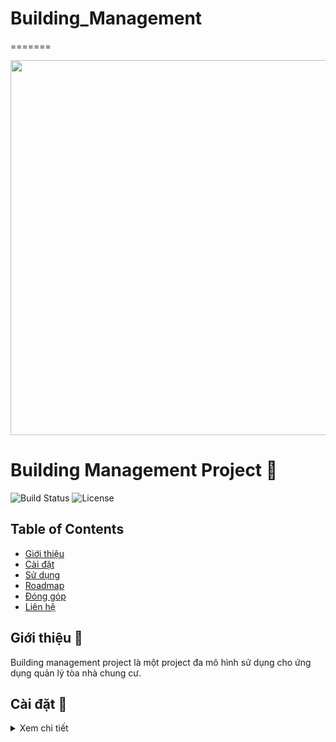 
# Building_Management
=======
<p align="center">
  <img src="https://media0.giphy.com/media/v1.Y2lkPTc5MGI3NjExbGkxYzVqeTBqNHN4bHFreGNkbmQzaXNvbm13aXhzaGp5dXA4NHpuNiZlcD12MV9pbnRlcm5hbF9naWZfYnlfaWQmY3Q9Zw/NytMLKyiaIh6VH9SPm/giphy.gif" width="600"/>
</p>

# Building Management Project 🚀

![Build Status](https://img.shields.io/github/actions/workflow/status/username/repo/ci.yml)
![License](https://img.shields.io/github/license/username/repo)

## Table of Contents
- [Giới thiệu](#giới-thiệu)
- [Cài đặt](#cài-đặt)
- [Sử dụng](#sử-dụng)
- [Roadmap](#🛣️-roadmap)
- [Đóng góp](#🛠️-đóng-góp)
- [Liên hệ](#📫-liên-hệ)

## Giới thiệu 🎯
Building management project là một project đa mô hình sử dụng cho ứng dụng quản lý tòa nhà chung cư.

## Cài đặt 🚀
<details>
  <summary>Xem chi tiết</summary>
  
  ```bash
  git clone ...
  cd repo
  npm install
  npm start
